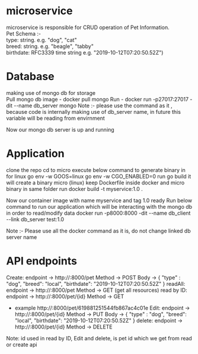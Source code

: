 # microservice
microservice is responsible for CRUD operation of Pet Information.  
Pet Schema :-  
  type: string. e.g. "dog", "cat"  
  breed: string. e.g. "beagle", "tabby"  
  birthdate: RFC3339 time string e.g. "2019-10-12T07:20:50.52Z")  
  
# Database  
making use of mongo db for storage  
Pull mongo db image - docker pull mongo
Run - docker run -p27017:27017 -dit --name db_server  mongo
Note :- please use the command as it , because code is internally making use of db_server name, in future this variable will be reading from envirnment

Now our mongo db server is up and running


# Application

clone the repo
cd to micro
execute below command to generate binary in for linux
go env -w GOOS=linux
go env -w CGO_ENABLED=0
run go build
it will create a binary micro (linux)
keep Dockerfile inside docker and micro binary in same folder
run  docker build -t myservice:1.0 .

Now our container image with name myservice and tag 1.0 ready
Run below command to run our application which will be interacting with the mongo db in order to read/modify data
docker run -p8000:8000 -dit --name db_client --link db_server test:1.0

Note :- Please use all the docker command as it is, do not change linked db server name

# API endpoints
Create: endpoint -> http://<hostmachine ip address>:8000/pet Method -> POST Body -> {
  "type" : "dog",
  "breed": "local",
  "birthdate": "2019-10-12T07:20:50.52Z"
}
readAll: endpoint -> http://<hostmachine ip address>:8000/pet Method -> GET  (get all resources)
read by ID: endpoint -> http://<hostmachine ip address>:8000/pet/{id} Method -> GET
- example http://<hostmachine ip address>:8000/pet/619881251544fb867ac4c01e
Edit: endpoint -> http://<hostmachine ip address>:8000/pet/{id} Method -> PUT Body -> {
  "type" : "dog",
  "breed": "local",
  "birthdate": "2019-10-12T07:20:50.52Z"
}
delete: endpoint -> http://<hostmachine ip address>:8000/pet/{id} Method -> DELETE
  
Note: id used in read by ID, Edit and delete, is pet id which we get from read or create api
